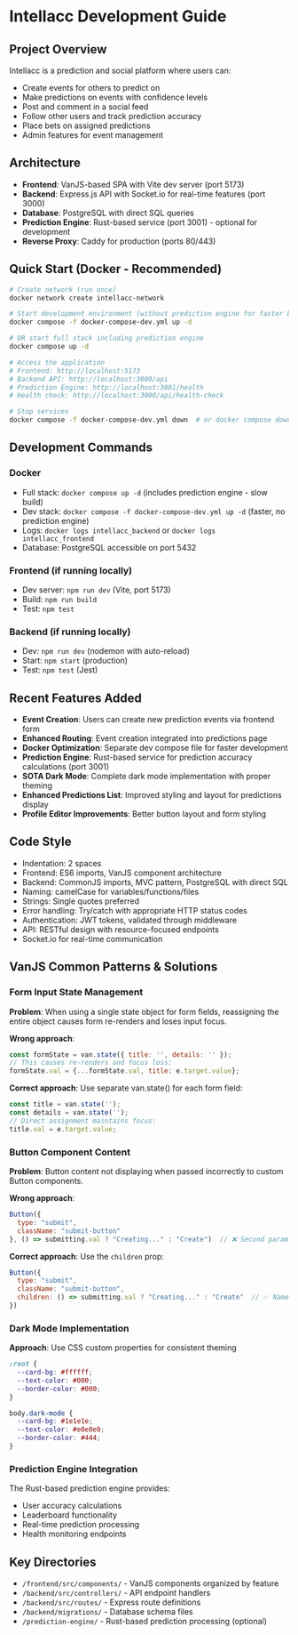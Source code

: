 # Intellacc Development Guide

## Project Overview
Intellacc is a prediction and social platform where users can:
- Create events for others to predict on
- Make predictions on events with confidence levels
- Post and comment in a social feed
- Follow other users and track prediction accuracy
- Place bets on assigned predictions
- Admin features for event management

## Architecture
- **Frontend**: VanJS-based SPA with Vite dev server (port 5173)
- **Backend**: Express.js API with Socket.io for real-time features (port 3000)
- **Database**: PostgreSQL with direct SQL queries
- **Prediction Engine**: Rust-based service (port 3001) - optional for development
- **Reverse Proxy**: Caddy for production (ports 80/443)

## Quick Start (Docker - Recommended)
```bash
# Create network (run once)
docker network create intellacc-network

# Start development environment (without prediction engine for faster builds)
docker compose -f docker-compose-dev.yml up -d

# OR start full stack including prediction engine
docker compose up -d

# Access the application
# Frontend: http://localhost:5173
# Backend API: http://localhost:3000/api
# Prediction Engine: http://localhost:3001/health
# Health check: http://localhost:3000/api/health-check

# Stop services
docker compose -f docker-compose-dev.yml down  # or docker compose down for full stack
```

## Development Commands
### Docker
- Full stack: `docker compose up -d` (includes prediction engine - slow build)
- Dev stack: `docker compose -f docker-compose-dev.yml up -d` (faster, no prediction engine)
- Logs: `docker logs intellacc_backend` or `docker logs intellacc_frontend`
- Database: PostgreSQL accessible on port 5432

### Frontend (if running locally)
- Dev server: `npm run dev` (Vite, port 5173)
- Build: `npm run build`
- Test: `npm test`

### Backend (if running locally)
- Dev: `npm run dev` (nodemon with auto-reload)
- Start: `npm start` (production)
- Test: `npm test` (Jest)

## Recent Features Added
- **Event Creation**: Users can create new prediction events via frontend form
- **Enhanced Routing**: Event creation integrated into predictions page
- **Docker Optimization**: Separate dev compose file for faster development
- **Prediction Engine**: Rust-based service for prediction accuracy calculations (port 3001)
- **SOTA Dark Mode**: Complete dark mode implementation with proper theming
- **Enhanced Predictions List**: Improved styling and layout for predictions display
- **Profile Editor Improvements**: Better button layout and form styling

## Code Style
- Indentation: 2 spaces
- Frontend: ES6 imports, VanJS component architecture
- Backend: CommonJS imports, MVC pattern, PostgreSQL with direct SQL
- Naming: camelCase for variables/functions/files
- Strings: Single quotes preferred
- Error handling: Try/catch with appropriate HTTP status codes
- Authentication: JWT tokens, validated through middleware
- API: RESTful design with resource-focused endpoints
- Socket.io for real-time communication

## VanJS Common Patterns & Solutions

### Form Input State Management
**Problem**: When using a single state object for form fields, reassigning the entire object causes form re-renders and loses input focus.

**Wrong approach**:
```javascript
const formState = van.state({ title: '', details: '' });
// This causes re-renders and focus loss:
formState.val = {...formState.val, title: e.target.value};
```

**Correct approach**: Use separate van.state() for each form field:
```javascript
const title = van.state('');
const details = van.state('');
// Direct assignment maintains focus:
title.val = e.target.value;
```

### Button Component Content
**Problem**: Button content not displaying when passed incorrectly to custom Button components.

**Wrong approach**:
```javascript
Button({
  type: "submit",
  className: "submit-button"
}, () => submitting.val ? "Creating..." : "Create")  // ❌ Second parameter
```

**Correct approach**: Use the `children` prop:
```javascript
Button({
  type: "submit", 
  className: "submit-button",
  children: () => submitting.val ? "Creating..." : "Create"  // ✅ Named prop
})
```

### Dark Mode Implementation
**Approach**: Use CSS custom properties for consistent theming
```css
:root {
  --card-bg: #ffffff;
  --text-color: #000;
  --border-color: #000;
}

body.dark-mode {
  --card-bg: #1e1e1e;
  --text-color: #e0e0e0;
  --border-color: #444;
}
```

### Prediction Engine Integration
The Rust-based prediction engine provides:
- User accuracy calculations
- Leaderboard functionality  
- Real-time prediction processing
- Health monitoring endpoints

## Key Directories
- `/frontend/src/components/` - VanJS components organized by feature
- `/backend/src/controllers/` - API endpoint handlers
- `/backend/src/routes/` - Express route definitions
- `/backend/migrations/` - Database schema files
- `/prediction-engine/` - Rust-based prediction processing (optional)